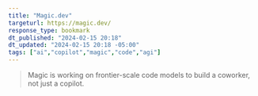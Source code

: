 ```yaml
---
title: "Magic.dev"
targeturl: https://magic.dev/
response_type: bookmark
dt_published: "2024-02-15 20:18"
dt_updated: "2024-02-15 20:18 -05:00"
tags: ["ai","copilot","magic","code","agi"]
---
```


> Magic is working on frontier-scale code models to build a coworker, not just a copilot.

